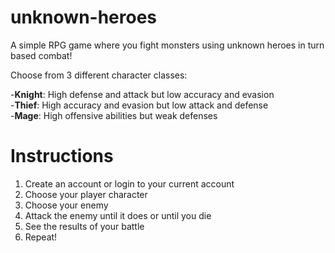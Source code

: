 # unknown-heroes
A simple RPG game where you fight monsters using unknown heroes in turn based combat!

Choose from 3 different character classes:

-**Knight**: High defense and attack but low accuracy and evasion  
-**Thief**:  High accuracy and evasion but low attack and defense  
-**Mage**:   High offensive abilities but weak defenses  

# Instructions

1. Create an account or login to your current account
2. Choose your player character
3. Choose your enemy
4. Attack the enemy until it does or until you die
5. See the results of your battle
6. Repeat!

